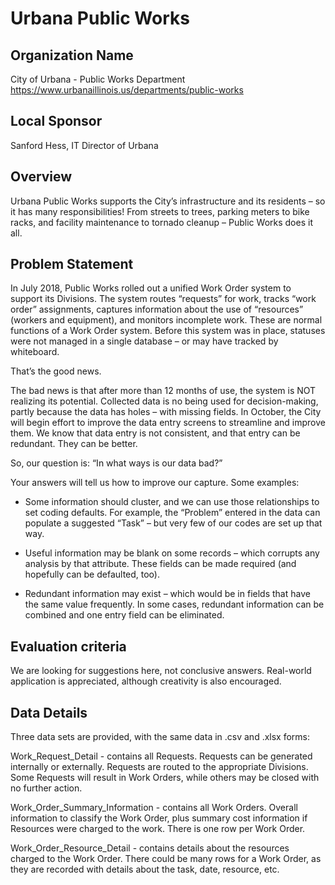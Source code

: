 # Urbana Public Works

## Organization Name
City of Urbana - Public Works Department
https://www.urbanaillinois.us/departments/public-works

## Local Sponsor
Sanford Hess, IT Director of Urbana 

## Overview
Urbana Public Works supports the City’s infrastructure and its residents – so it has many responsibilities!  From streets to trees, parking meters to bike racks, and facility maintenance to tornado cleanup – Public Works does it all. 

## Problem Statement
 In July 2018, Public Works rolled out a unified Work Order system to support its Divisions.  The system routes “requests” for work, tracks “work order” assignments, captures information about the use of “resources” (workers and equipment), and monitors incomplete work.  These are normal functions of a Work Order system.  Before this system was in place, statuses were not managed in a single database – or may have tracked by whiteboard. 
 
That’s the good news.

The bad news is that after more than 12 months of use, the system is NOT realizing its potential.  Collected data is no being used for decision-making, partly because the data has holes – with missing fields.  In October, the City will begin effort to improve the data entry screens to streamline and improve them.  We know that data entry is not consistent, and that entry can be redundant.  They can be better.

So, our question is: “In what ways is our data bad?”

Your answers will tell us how to improve our capture.  Some examples:

-  Some information should cluster, and we can use those relationships to set coding defaults.  For example, the “Problem” entered in the data can populate a suggested “Task” – but very few of our codes are set up that way.

- Useful information may be blank on some records – which corrupts any analysis by that attribute.  These fields can be made required (and hopefully can be defaulted, too).

- Redundant information may exist – which would be in fields that have the same value frequently.  In some cases, redundant information can be combined and one entry field can be eliminated.

## Evaluation criteria

We are looking for suggestions here, not conclusive answers.  Real-world application is appreciated, although creativity is also encouraged.  

## Data Details

Three data sets are provided, with the same data in .csv and .xlsx forms:

Work_Request_Detail - contains all Requests.  Requests can be generated internally or externally.  Requests are routed to the appropriate Divisions.  Some Requests will result in Work Orders, while others may be closed with no further action.

Work_Order_Summary_Information - contains all Work Orders.  Overall information to classify the Work Order, plus summary cost information if Resources were charged to the work.  There is one row per Work Order.

Work_Order_Resource_Detail - contains details about the resources charged to the Work Order.  There could be many rows for a Work Order, as they are recorded with details about the task, date, resource, etc.
